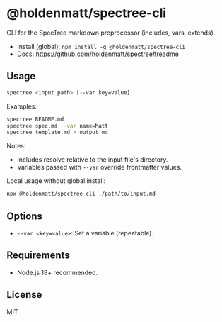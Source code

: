 # @holdenmatt/spectree-cli

CLI for the SpecTree markdown preprocessor (includes, vars, extends).

- Install (global): `npm install -g @holdenmatt/spectree-cli`
- Docs: https://github.com/holdenmatt/spectree#readme

## Usage

```bash
spectree <input path> [--var key=value]
```

Examples:

```bash
spectree README.md
spectree spec.md --var name=Matt
spectree template.md > output.md
```

Notes:

- Includes resolve relative to the input file's directory.
- Variables passed with `--var` override frontmatter values.

Local usage without global install:

```bash
npx @holdenmatt/spectree-cli ./path/to/input.md
```

## Options

- `--var <key=value>`: Set a variable (repeatable).

## Requirements

- Node.js 18+ recommended.

## License

MIT
